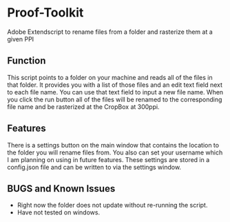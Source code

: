 # Proof-Toolkit
Adobe Extendscript to rename files from a folder and rasterize them at a given PPI
## Function
This script points to a folder on your machine and reads all of the files in that folder.
It provides you with a list of those files and an edit text field next to each file name.
You can use that text field to input a new file name.
When you click the run button all of the files will be renamed to the corresponding file name 
and be rasterized at the CropBox at 300ppi.
## Features
There is a settings button on the main window that contains the location to the folder you will rename files from.
You also can set your username which I am planning on using in future features.
These settings are stored in a config.json file and can be written to via the settings window.
## BUGS and Known Issues
 - Right now the folder does not update without re-running the script.
 - Have not tested on windows.
